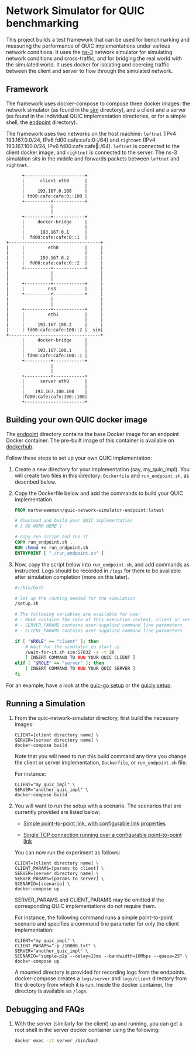 # Network Simulator for QUIC benchmarking

This project builds a test framework that can be used for benchmarking and
measuring the performance of QUIC implementations under various network
conditions. It uses the [ns-3](https://www.nsnam.org/) network simulator for
simulating network conditions and cross-traffic, and for bridging the real world
with the simulated world. It uses docker for isolating and coercing traffic
between the client and server to flow through the simulated network.

## Framework

The framework uses docker-compose to compose three docker images: the network
simulator (as found in the [sim](sim) directory), and a client and a server (as
found in the individual QUIC implementation directories, or for a simple shell,
the [endpoint](endpoint) directory).

The framework uses two networks on the host machine: `leftnet` (IPv4
193.167.0.0/24, IPv6 fd00:cafe:cafe:0::/64) and `rightnet` (IPv4
193.167.100.0/24, IPv6 fd00:cafe:cafe:100::/64). `leftnet` is connected to the
client docker image, and `rightnet` is connected to the server. The ns-3
simulation sits in the middle and forwards packets between `leftnet` and
`rightnet`.

```
      +-----------------------+
      |      client eth0      |
      |                       |
      |     193.167.0.100     |
      | fd00:cafe:cafe:0::100 |
      +----------+------------+
                 |
                 |
      +----------+------------+
      |     docker-bridge     |
      |                       |
      |      193.167.0.1      |
      |  fd00:cafe:cafe:0::1  |
+-----------------------------------+
|     |         eth0          |     |
|     |                       |     |
|     |      193.167.0.2      |     |
|     |  fd00:cafe:cafe:0::2  |     |
|     +----------+------------+     |
|                |                  |
|                |                  |
|     +----------+------------+     |
|     |         ns3           |     |
|     +----------+------------+     |
|                |                  |
|                |                  |
|     +----------+------------+     |
|     |         eth1          |     |
|     |                       |     |
|     |     193.167.100.2     |     |
|     | fd00:cafe:cafe:100::2 |  sim|
+-----------------------------------+
      |     docker-bridge     |
      |                       |
      |     193.167.100.1     |
      | fd00:cafe:cafe:100::1 |
      +----------+------------+
                 |
                 |
      +----------+------------+
      |      server eth0      |
      |                       |
      |    193.167.100.100    |
      |fd00:cafe:cafe:100::100|
      +-----------------------+
```


## Building your own QUIC docker image

The [endpoint](endpoint) directory contains the base Docker image for an
endpoint Docker container.  The pre-built image of this container is available
on
[dockerhub](https://hub.docker.com/r/martenseemann/quic-network-simulator-endpoint).

Follow these steps to set up your own QUIC implementation:

1. Create a new directory for your implementation (say, my_quic_impl). You will
   create two files in this directory: `Dockerfile` and `run_endpoint.sh`, as
   described below.

1.  Copy the Dockerfile below and add the commands to build your QUIC
    implementation.

    ```dockerfile
    FROM martenseemann/quic-network-simulator-endpoint:latest

    # download and build your QUIC implementation
    # [ DO WORK HERE ]

    # copy run script and run it
    COPY run_endpoint.sh .
    RUN chmod +x run_endpoint.sh
    ENTRYPOINT [ "./run_endpoint.sh" ]
    ```

1. Now, copy the script below into `run_endpoint.sh`, and add commands as
   instructed. Logs should be recorded in `/logs` for them to be available
   after simulation completion (more on this later).

    ```bash
    #!/bin/bash
    
    # Set up the routing needed for the simulation
    /setup.sh

    # The following variables are available for use:
    # - ROLE contains the role of this execution context, client or server
    # - SERVER_PARAMS contains user-supplied command line parameters
    # - CLIENT_PARAMS contains user-supplied command line parameters

    if [ "$ROLE" == "client" ]; then
        # Wait for the simulator to start up.
        /wait-for-it.sh sim:57832 -s -t 30
        [ INSERT COMMAND TO RUN YOUR QUIC CLIENT ]
    elif [ "$ROLE" == "server" ]; then
        [ INSERT COMMAND TO RUN YOUR QUIC SERVER ]
    fi
    ```

For an example, have a look at the [quic-go
setup](https://github.com/marten-seemann/quic-go-docker) or the [quicly
setup](https://github.com/h2o/h2o-qns).


## Running a Simulation

1. From the quic-network-simulator directory, first build the necessary images:

   ```
   CLIENT=[client directory name] \
   SERVER=[server directory name] \
   docker-compose build
   ```

   Note that you will need to run this build command any time you change the
   client or server implementation, `Dockerfile`, or `run_endpoint.sh` file.

   For instance:

   ```
   CLIENT="my_quic_impl" \
   SERVER="another_quic_impl" \
   docker-compose build
   ```

1. You will want to run the setup with a scenario. The scenarios that are
   currently provided are listed below:
   
   * [Simple point-to-point link, with configurable link properties](sim/scenarios/simple-p2p)

   * [Single TCP connection running over a configurable point-to-point link](sim/scenarios/tcp-cross-traffic)

   You can now run the experiment as follows:
   ```
   CLIENT=[client directory name] \
   CLIENT_PARAMS=[params to client] \
   SERVER=[server directory name] \
   SERVER_PARAMS=[params to server] \
   SCENARIO=[scenario] \
   docker-compose up
   ```

   SERVER_PARAMS and CLIENT_PARAMS may be omitted if the corresponding QUIC
   implementations do not require them.

   For instance, the following command runs a simple point-to-point scenario and
   specifies a command line parameter for only the client implementation:

   ```
   CLIENT="my_quic_impl" \
   CLIENT_PARAMS="-p /10000.txt" \
   SERVER="another_quic_impl" \
   SCENARIO="simple-p2p --delay=15ms --bandwidth=10Mbps --queue=25" \
   docker-compose up
   ```

   A mounted directory is provided for recording logs from the endpoints.
   docker-compose creates a `logs/server` and `logs/client` directory from
   the directory from which it is run. Inside the docker container, the
   directory is available as `/logs`.


## Debugging and FAQs

1. With the server (similarly for the client) up and running, you can get a root
   shell in the server docker container using the following:

   ```bash
   docker exec -it server /bin/bash
   ```

